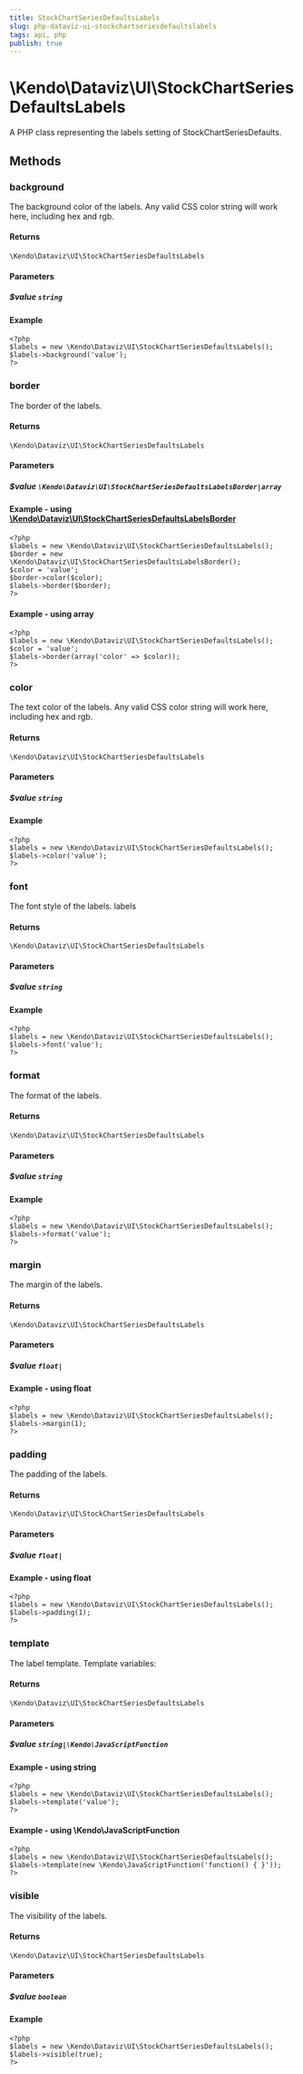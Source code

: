 ```yaml
---
title: StockChartSeriesDefaultsLabels
slug: php-dataviz-ui-stockchartseriesdefaultslabels
tags: api, php
publish: true
---
```


# \Kendo\Dataviz\UI\StockChartSeriesDefaultsLabels

A PHP class representing the labels setting of StockChartSeriesDefaults.


## Methods

### background
The background color of the labels. Any valid CSS color string will work here,
including hex and rgb.

#### Returns
`\Kendo\Dataviz\UI\StockChartSeriesDefaultsLabels`

#### Parameters

##### $value `string`



#### Example 
    <?php
    $labels = new \Kendo\Dataviz\UI\StockChartSeriesDefaultsLabels();
    $labels->background('value');
    ?>

### border

The border of the labels.

#### Returns
`\Kendo\Dataviz\UI\StockChartSeriesDefaultsLabels`

#### Parameters

##### $value `\Kendo\Dataviz\UI\StockChartSeriesDefaultsLabelsBorder|array`


#### Example - using [\Kendo\Dataviz\UI\StockChartSeriesDefaultsLabelsBorder](/api/wrappers/php/Kendo/Dataviz/UI/StockChartSeriesDefaultsLabelsBorder)
    <?php
    $labels = new \Kendo\Dataviz\UI\StockChartSeriesDefaultsLabels();
    $border = new \Kendo\Dataviz\UI\StockChartSeriesDefaultsLabelsBorder();
    $color = 'value';
    $border->color($color);
    $labels->border($border);
    ?>

#### Example - using array

    <?php
    $labels = new \Kendo\Dataviz\UI\StockChartSeriesDefaultsLabels();
    $color = 'value';
    $labels->border(array('color' => $color));
    ?>

### color
The text color of the labels. Any valid CSS color string will work here, including hex
and rgb.

#### Returns
`\Kendo\Dataviz\UI\StockChartSeriesDefaultsLabels`

#### Parameters

##### $value `string`



#### Example 
    <?php
    $labels = new \Kendo\Dataviz\UI\StockChartSeriesDefaultsLabels();
    $labels->color('value');
    ?>

### font
The font style of the labels.
labels

#### Returns
`\Kendo\Dataviz\UI\StockChartSeriesDefaultsLabels`

#### Parameters

##### $value `string`



#### Example 
    <?php
    $labels = new \Kendo\Dataviz\UI\StockChartSeriesDefaultsLabels();
    $labels->font('value');
    ?>

### format
The format of the labels.

#### Returns
`\Kendo\Dataviz\UI\StockChartSeriesDefaultsLabels`

#### Parameters

##### $value `string`



#### Example 
    <?php
    $labels = new \Kendo\Dataviz\UI\StockChartSeriesDefaultsLabels();
    $labels->format('value');
    ?>

### margin
The margin of the labels.

#### Returns
`\Kendo\Dataviz\UI\StockChartSeriesDefaultsLabels`

#### Parameters

##### $value `float|`



#### Example  - using float
    <?php
    $labels = new \Kendo\Dataviz\UI\StockChartSeriesDefaultsLabels();
    $labels->margin(1);
    ?>

### padding
The padding of the labels.

#### Returns
`\Kendo\Dataviz\UI\StockChartSeriesDefaultsLabels`

#### Parameters

##### $value `float|`



#### Example  - using float
    <?php
    $labels = new \Kendo\Dataviz\UI\StockChartSeriesDefaultsLabels();
    $labels->padding(1);
    ?>

### template
The label template.
Template variables:

#### Returns
`\Kendo\Dataviz\UI\StockChartSeriesDefaultsLabels`

#### Parameters

##### $value `string|\Kendo\JavaScriptFunction`



#### Example  - using string
    <?php
    $labels = new \Kendo\Dataviz\UI\StockChartSeriesDefaultsLabels();
    $labels->template('value');
    ?>

#### Example  - using \Kendo\JavaScriptFunction
    <?php
    $labels = new \Kendo\Dataviz\UI\StockChartSeriesDefaultsLabels();
    $labels->template(new \Kendo\JavaScriptFunction('function() { }'));
    ?>

### visible
The visibility of the labels.

#### Returns
`\Kendo\Dataviz\UI\StockChartSeriesDefaultsLabels`

#### Parameters

##### $value `boolean`



#### Example 
    <?php
    $labels = new \Kendo\Dataviz\UI\StockChartSeriesDefaultsLabels();
    $labels->visible(true);
    ?>

